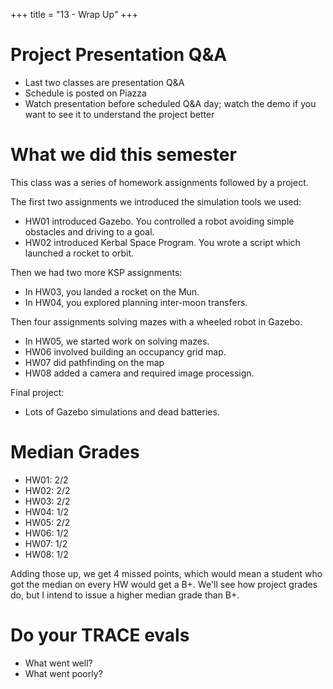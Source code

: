 +++
title = "13 - Wrap Up"
+++

# Project Presentation Q&A

 - Last two classes are presentation Q&A
 - Schedule is posted on Piazza
 - Watch presentation before scheduled Q&A day; watch the demo if you
   want to see it to understand the project better

# What we did this semester

This class was a series of homework assignments followed by a project.

The first two assignments we introduced the simulation tools we used:

 - HW01 introduced Gazebo. You controlled a robot avoiding simple obstacles and
   driving to a goal.
 - HW02 introduced Kerbal Space Program. You wrote a script which launched a
   rocket to orbit.

Then we had two more KSP assignments:
   
 - In HW03, you landed a rocket on the Mun.
 - In HW04, you explored planning inter-moon transfers.

Then four assignments solving mazes with a wheeled robot in Gazebo.

 - In HW05, we started work on solving mazes.
 - HW06 involved building an occupancy grid map.
 - HW07 did pathfinding on the map
 - HW08 added a camera and required image processign.

Final project:

 - Lots of Gazebo simulations and dead batteries.

# Median Grades

 - HW01: 2/2
 - HW02: 2/2
 - HW03: 2/2
 - HW04: 1/2
 - HW05: 2/2
 - HW06: 1/2
 - HW07: 1/2
 - HW08: 1/2

Adding those up, we get 4 missed points, which would mean a student who got the
median on every HW would get a B+. We'll see how project grades do, but I intend
to issue a higher median grade than B+.

# Do your TRACE evals

 - What went well?
 - What went poorly?

